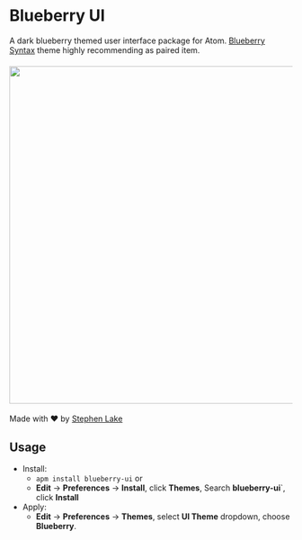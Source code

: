 # Blueberry UI
A dark blueberry themed user interface package for Atom. <a href="https://github.com/stephenlake/atom-blueberry-syntax">Blueberry Syntax</a> theme highly recommending as paired item.

<h4 align="center">
   <img src="https://raw.githubusercontent.com/stephenlake/atom-blueberry-ui/master/assets/screen.png" width="600">
</h4>

Made with ❤️ by [Stephen Lake](https://stephenlake.co.za/)

## Usage
- Install:
   - `apm install blueberry-ui` or
   - **Edit** -> **Preferences** -> **Install**, click **Themes**, Search **blueberry-ui**`, click **Install**
- Apply:
   - **Edit** -> **Preferences** -> **Themes**, select **UI Theme** dropdown, choose **Blueberry**. 
